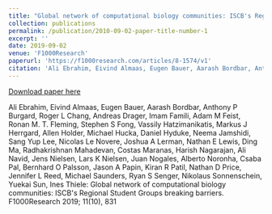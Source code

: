 ```yaml
---
title: "Global network of computational biology communities: ISCB's Regional Student Groups breaking barriers"
collection: publications
permalink: /publication/2010-09-02-paper-title-number-1
excerpt: ''
date: 2019-09-02
venue: 'F1000Research'
paperurl: 'https://f1000research.com/articles/8-1574/v1'
citation: 'Ali Ebrahim, Eivind Almaas, Eugen Bauer, Aarash Bordbar, Anthony P Burgard, Roger L Chang, Andreas Drager, Imam Famili, Adam M Feist, Ronan M. T. Fleming, Stephen S Fong, Vassily Hatzimanikatis, Markus J Herrgard, Allen Holder, Michael Hucka, Daniel Hyduke, Neema Jamshidi, Sang Yup Lee, Nicolas Le Novere, Joshua A Lerman, Nathan E Lewis, Ding Ma, Radhakrishnan Mahadevan, Costas Maranas, Harish Nagarajan, Ali Navid, Jens Nielsen, Lars K Nielsen, Juan Nogales, Alberto Noronha, Csaba Pal, Bernhard O Palsson, Jason A Papin, Kiran R Patil, Nathan D Price, Jennifer L Reed, Michael Saunders, Ryan S Senger, Nikolaus Sonnenschein, Yuekai Sun, Ines Thiele (2019). &quot;Global network of computational biology communities: ISCB's Regional Student Groups breaking barriers.&quot; <i>F1000Research</i>. 11(10).'
---
```


[Download paper here](https://f1000research.com/articles/8-1574/v1)

Ali Ebrahim, Eivind Almaas, Eugen Bauer, Aarash Bordbar, Anthony P Burgard, Roger L Chang, Andreas Drager, Imam Famili, Adam M Feist, Ronan M. T. Fleming, Stephen S Fong, Vassily Hatzimanikatis, Markus J Herrgard, Allen Holder, Michael Hucka, Daniel Hyduke, Neema Jamshidi, Sang Yup Lee, Nicolas Le Novere, Joshua A Lerman, Nathan E Lewis, Ding Ma, Radhakrishnan Mahadevan, Costas Maranas, Harish Nagarajan, Ali Navid, Jens Nielsen, Lars K Nielsen, Juan Nogales, Alberto Noronha, Csaba Pal, Bernhard O Palsson, Jason A Papin, Kiran R Patil, Nathan D Price, Jennifer L Reed, Michael Saunders, Ryan S Senger, Nikolaus Sonnenschein, Yuekai Sun, Ines Thiele: Global network of computational biology communities: ISCB's Regional Student Groups breaking barriers. F1000Research 2019; 11(10), 831